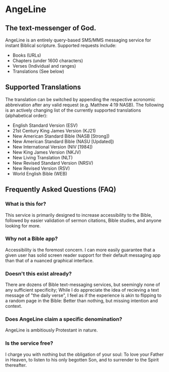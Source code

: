 # AngeLine
## The text-messenger of God.
AngeLine is an entirely query-based SMS/MMS messaging service for instant Biblical scripture. Supported requests include:
- Books (URLs)
- Chapters (under 1600 characters)
- Verses (Individual and ranges)
- Translations (See below)

## Supported Translations
The translation can be switched by appending the respective acronomic abbreivation after any valid request (e.g. Matthew 4:19 NASB). The following is an actively changing list of the currently supported translations (alphabetical order):
- English Standard Version (ESV)
- 21st Century King James Version (KJ21)
- New American Standard Bible (NASB [Strong])
- New American Standard Bible (NASU [Updated])
- New International Version (NIV [1984])
- New King James Version (NKJV)
- New Living Translation (NLT)
- New Revised Standard Version (NRSV)
- New Revised Version (RSV)
- World English Bible (WEB)

## Frequently Asked Questions (FAQ)
### What is this for?
This service is primarily designed to increase accessibility to the Bible, followed by easier validation of sermon citations, Bible studies, and anyone looking for more.

### Why not a Bible app?
Accessibility is the foremost concern. I can more easily guarantee that a given user has solid screen reader support for their default messaging app than that of a nuanced graphical interface.

### Doesn't this exist already?
There are dozens of Bible text-messaging services, but seemingly none of any sufficient specificity; While I do appreciate the idea of recieving a text message of "the daily verse", I feel as if the experience is akin to flipping to a random page in the Bible: Better than nothing, but missing intention and context.

### Does AngeLine claim a specific denomination?
AngeLine is ambitiously Protestant in nature.

### Is the service free?
I charge you with nothing but the obligation of your soul: To love your Father in Heaven, to listen to his only begotten Son, and to surrender to the Spirit thereafter.

